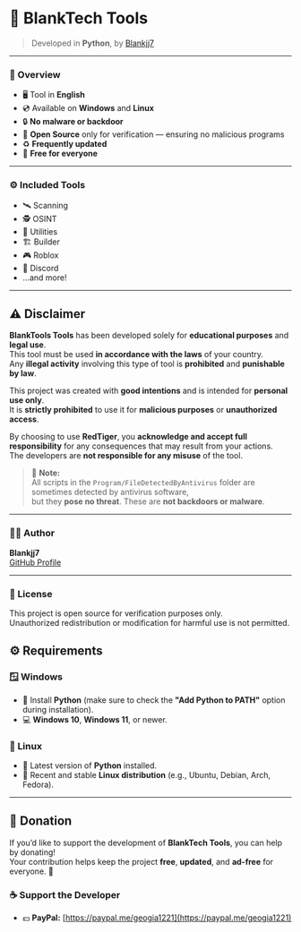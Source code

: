# 🔴 BlankTech Tools

> Developed in **Python**, by [Blankjj7](https://github.com/georgegiannousis2012-code/MultiTool-BLANKTECH)

---

### 🧰 Overview

- 🖥️ Tool in **English**  
- 💿 Available on **Windows** and **Linux**  
- 🔒 **No malware or backdoor**  
- 🧾 **Open Source** only for verification — ensuring no malicious programs  
- ♻️ **Frequently updated**  
- 💸 **Free for everyone**

---

### ⚙️ Included Tools

- 🛰️ Scanning  
- 🕵️ OSINT  
- 🧩 Utilities  
- 🏗️ Builder  
- 🎮 Roblox  
- 💬 Discord  
- …and more!

---

## ⚠️ Disclaimer

**BlankTools Tools** has been developed solely for **educational purposes** and **legal use**.  
This tool must be used **in accordance with the laws** of your country.  
Any **illegal activity** involving this type of tool is **prohibited** and **punishable by law**.

This project was created with **good intentions** and is intended for **personal use only**.  
It is **strictly prohibited** to use it for **malicious purposes** or **unauthorized access**.

By choosing to use **RedTiger**, you **acknowledge and accept full responsibility** for any consequences that may result from your actions.  
The developers are **not responsible for any misuse** of the tool.

> 🧠 **Note:**  
> All scripts in the `Program/FileDetectedByAntivirus` folder are sometimes detected by antivirus software,  
> but they **pose no threat**. These are **not backdoors or malware**.

---

### 🧑‍💻 Author
**Blankjj7**  
[GitHub Profile](https://github.com/Blankjj7)

---

### 🪪 License
This project is open source for verification purposes only.  
Unauthorized redistribution or modification for harmful use is not permitted.

## ⚙️ Requirements

### 🪟 Windows
- 🐍 Install **Python** (make sure to check the **"Add Python to PATH"** option during installation).  
- 💻 **Windows 10**, **Windows 11**, or newer.

### 🐧 Linux
- 🐍 Latest version of **Python** installed.  
- 💽 Recent and stable **Linux distribution** (e.g., Ubuntu, Debian, Arch, Fedora).

---

## 💖 Donation

If you’d like to support the development of **BlankTech Tools**, you can help by donating!  
Your contribution helps keep the project **free**, **updated**, and **ad-free** for everyone. 🙌

### ☕ Support the Developer
- 💵 **PayPal:** [https://paypal.me/geogia1221](https://paypal.me/geogia1221)  

